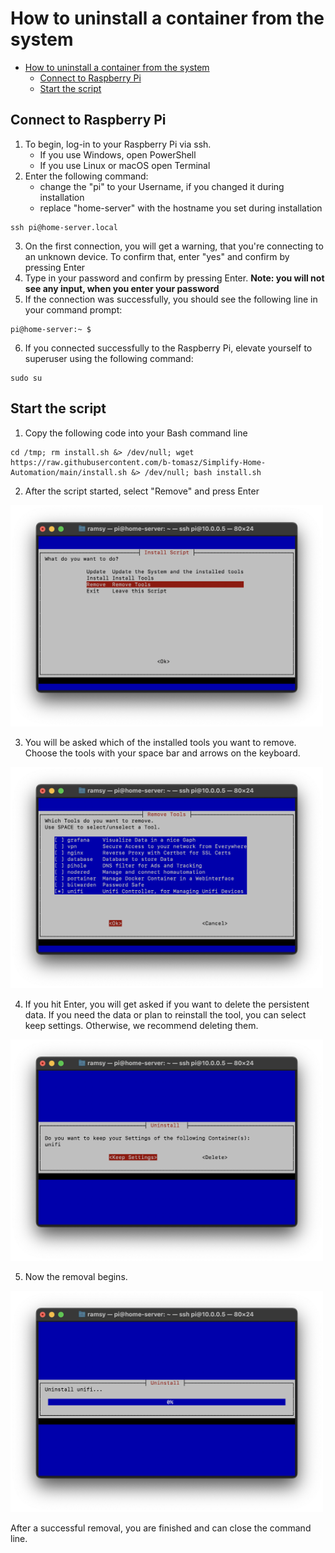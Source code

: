 # How to uninstall a container from the system

- [How to uninstall a container from the system](#how-to-uninstall-a-container-from-the-system)
  - [Connect to Raspberry Pi](#connect-to-raspberry-pi)
  - [Start the script](#start-the-script)

## Connect to Raspberry Pi
1. To begin, log-in to your Raspberry Pi via ssh. 
      - If you use Windows, open PowerShell
      - If you use Linux or macOS open Terminal
2. Enter the following command:
   - change the "pi" to your Username, if you changed it during installation
   - replace "home-server" with the hostname you set during installation
  
```
ssh pi@home-server.local
```

3. On the first connection, you will get a warning, that you're connecting to an unknown device. To confirm that, enter "yes" and confirm by pressing Enter
4. Type in your password and confirm by pressing Enter. **Note: you will not see any input, when you enter your password**
5. If the connection was successfully, you should see the following line in your command prompt:

```
pi@home-server:~ $
```

6. If you connected successfully to the Raspberry Pi, elevate yourself to superuser using the following command:
```
sudo su
```

## Start the script
1. Copy the following code into your Bash command line
```
cd /tmp; rm install.sh &> /dev/null; wget https://raw.githubusercontent.com/b-tomasz/Simplify-Home-Automation/main/install.sh &> /dev/null; bash install.sh
```

2. After the script started, select "Remove" and press Enter

<img src="Images/remove/Remove001.png" alt="Choose remove" width="500"/>
  
3. You will be asked which of the installed tools you want to remove. Choose the tools with your space bar and arrows on the keyboard.

<img src="Images/remove/Remove002.png" alt="Choose Product to remove" width="500"/>

4. If you hit Enter, you will get asked if you want to delete the persistent data. If you need the data or plan to reinstall the tool, you can select keep settings. Otherwise, we recommend deleting them.

<img src="Images/remove/Remove003.png" alt="Select file removal" width="500"/>

5. Now the removal begins.

<img src="Images/remove/Remove004.png" alt="removeing" width="500"/>

After a successful removal, you are finished and can close the command line.
